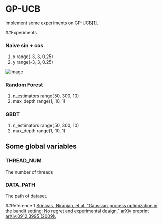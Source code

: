 # GP-UCB
Implement some experiments on GP-UCB[1].

##Experiments
### Naive sin + cos
1. x  range(-3, 3, 0.25)
2. y  range(-3, 3, 0.25)

![image](https://github.com/yxcT-T/GP_UCB/blob/master/output.gif "result figure")

### Random Forest
1. n_estimators  range(50, 300, 10)
2. max_depth     range(1, 10, 1)

### GBDT
1. n_estimators  range(50, 300, 10)
2. max_depth     range(1, 10, 1)

## Some global variables

### THREAD_NUM
The number of threads
### DATA_PATH
The path of [dataset](http://archive.ics.uci.edu/ml/datasets/Covertype).

##Reference
1.[Srinivas, Niranjan, et al. "Gaussian process optimization in the bandit setting: No regret and experimental design." arXiv preprint arXiv:0912.3995 (2009).](https://arxiv.org/pdf/0912.3995.pdf)


